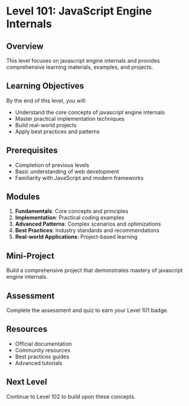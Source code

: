 # Level 101: JavaScript Engine Internals

## Overview
This level focuses on javascript engine internals and provides comprehensive learning materials, examples, and projects.

## Learning Objectives
By the end of this level, you will:
- Understand the core concepts of javascript engine internals
- Master practical implementation techniques
- Build real-world projects
- Apply best practices and patterns

## Prerequisites
- Completion of previous levels
- Basic understanding of web development
- Familiarity with JavaScript and modern frameworks

## Modules
1. **Fundamentals**: Core concepts and principles
2. **Implementation**: Practical coding examples
3. **Advanced Patterns**: Complex scenarios and optimizations
4. **Best Practices**: Industry standards and recommendations
5. **Real-world Applications**: Project-based learning

## Mini-Project
Build a comprehensive project that demonstrates mastery of javascript engine internals.

## Assessment
Complete the assessment and quiz to earn your Level 101 badge.

## Resources
- Official documentation
- Community resources
- Best practices guides
- Advanced tutorials

## Next Level
Continue to Level 102 to build upon these concepts.
